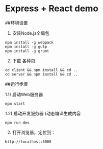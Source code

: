 # Express + React demo

##环境设置

1) 安装Node.js全局包
```shell
npm install -g webpack
npm install -g gulp
npm install -g grunt
```

2) 下载 各种包
```shell
cd client && npm install && cd ..
cd server && npm install && cd ..
```

##运行步骤

1.1) 启动Web服务器
```shell
npm start
```
1.2) 启动开发服务器 (动态编译生成内容
```shell
npm run dev
```

2) 打开浏览器，定位到：
```
http://localhost:3000
```